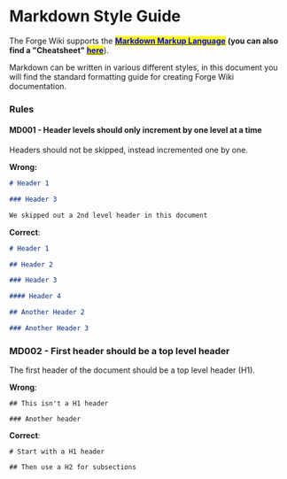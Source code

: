 # Markdown Style Guide

The Forge Wiki supports the [<mark style="color:blue;">**Markdown Markup Language**</mark>](https://en.wikipedia.org/wiki/Markdown) <mark style="color:blue;">****</mark> (you can also find a "Cheatsheet" <mark style="color:blue;">****</mark> [<mark style="color:blue;">**here**</mark>](https://github.com/adam-p/markdown-here/wiki/Markdown-Cheatsheet)).

Markdown can be written in various different styles, in this document you will find the standard formatting guide for creating Forge Wiki documentation.

### Rules

#### MD001 - Header levels should only increment by one level at a time

Headers should not be skipped, instead incremented one by one.

**Wrong:**

```markdown
# Header 1

### Header 3

We skipped out a 2nd level header in this document
```

**Correct**:

```markdown
# Header 1

## Header 2

### Header 3

#### Header 4

## Another Header 2

### Another Header 3
```

### MD002 - First header should be a top level header

The first header of the document should be a top level header (H1).

**Wrong**:

```
## This isn't a H1 header

### Another header
```

**Correct**:

```
# Start with a H1 header

## Then use a H2 for subsections
```
